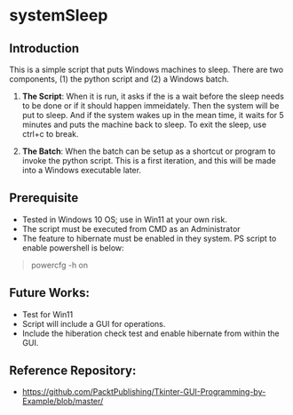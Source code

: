 # systemSleep

## Introduction
This is a simple script that puts Windows machines to sleep. There are two components, (1) the python script and (2) a Windows batch.

1) **The Script**: When it is run, it asks if the is a wait before the sleep needs to be done or if it should happen immeidately. Then the system will be put to sleep. And if the system wakes up in the mean time, it waits for 5 minutes and puts the machine back to sleep. To exit the sleep, use ctrl+c to break.

2) **The Batch**: When the batch can be setup as a shortcut or program to invoke the python script. This is a first iteration, and this will be made into a Windows executable later.

## Prerequisite
- Tested in Windows 10 OS; use in Win11 at your own risk.
- The script must be executed from CMD as an Administrator
- The feature to hibernate must be enabled in they system. PS script to enable powershell is below:
> powercfg -h on

## Future Works:
- Test for Win11
- Script will include a GUI for operations.
- Include the hiberation check test and enable hibernate from within the GUI.


## Reference Repository:
- https://github.com/PacktPublishing/Tkinter-GUI-Programming-by-Example/blob/master/